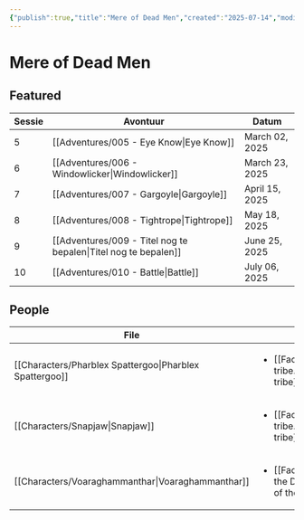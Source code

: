 ```yaml
---
{"publish":true,"title":"Mere of Dead Men","created":"2025-07-14","modified":"2025-07-16T00:23:01.790+02:00","cssclasses":""}
---
```


# Mere of Dead Men
## Featured
| Sessie | Avontuur                                                                   | Datum          |
| ------ | -------------------------------------------------------------------------- | -------------- |
| 5      | [[Adventures/005 - Eye Know\|Eye Know]]                         | March 02, 2025 |
| 6      | [[Adventures/006 - Windowlicker\|Windowlicker]]                 | March 23, 2025 |
| 7      | [[Adventures/007 - Gargoyle\|Gargoyle]]                         | April 15, 2025 |
| 8      | [[Adventures/008 - Tightrope\|Tightrope]]                       | May 18, 2025   |
| 9      | [[Adventures/009 - Titel nog te bepalen\|Titel nog te bepalen]] | June 25, 2025  |
| 10     | [[Adventures/010 - Battle\|Battle]]                             | July 06, 2025  |

## People
| File                                                               | Faction                                                                           | Description                         |
| ------------------------------------------------------------------ | --------------------------------------------------------------------------------- | ----------------------------------- |
| [[Characters/Pharblex Spattergoo\|Pharblex Spattergoo]] | <ul><li>[[Factions/Bullywug tribe.md\\|Bullywug tribe]]</li></ul>         | Chief of Bullywug tribe             |
| [[Characters/Snapjaw\|Snapjaw]]                         | <ul><li>[[Factions/Lizardfolk tribe.md\\|Lizardfolk tribe]]</li></ul>     | Future chief of the Lizardmen tribe |
| [[Characters/Voaraghammanthar\|Voaraghammanthar]]       | <ul><li>[[Factions/Cult of the Dragon.md\\|Cult of the Dragon]]</li></ul> | \-                                  |

